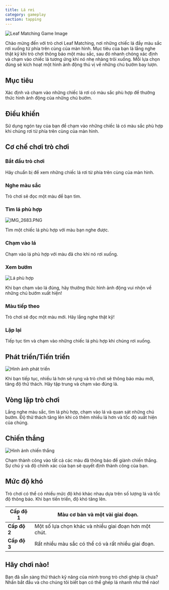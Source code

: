 ```yaml
---
title: Lá rơi
category: gameplay
section: tapping
---
```

![Leaf Matching Game Image](https://help.Studycat.com/hc/article_attachments/34975872015385)

Chào mừng đến với trò chơi Leaf Matching, nơi những chiếc lá đầy màu sắc rơi xuống từ phía trên cùng của màn hình. Mục tiêu của bạn là lắng nghe thật kỹ khi trò chơi thông báo một màu sắc, sau đó nhanh chóng xác định và chạm vào chiếc lá tương ứng khi nó nhẹ nhàng trôi xuống. Mỗi lựa chọn đúng sẽ kích hoạt một hình ảnh động thú vị về những chú bướm bay lượn.

## Mục tiêu

Xác định và chạm vào những chiếc lá rơi có màu sắc phù hợp để thưởng thức hình ảnh động của những chú bướm.

## Điều khiển

Sử dụng ngón tay của bạn để chạm vào những chiếc lá có màu sắc phù hợp khi chúng rơi từ phía trên cùng của màn hình.

## Cơ chế chơi trò chơi

### Bắt đầu trò chơi

Hãy chuẩn bị để xem những chiếc lá rơi từ phía trên cùng của màn hình.

### Nghe màu sắc

Trò chơi sẽ đọc một màu để bạn tìm.

### Tìm lá phù hợp

![IMG_2683.PNG](https://help.Studycat.com/hc/article_attachments/34823542330905)

Tìm một chiếc lá phù hợp với màu bạn nghe được.

### Chạm vào lá

Chạm vào lá phù hợp với màu đã cho khi nó rơi xuống.

### Xem bướm

![Lá phù hợp](https://help.Studycat.com/hc/article_attachments/34975872017177)

Khi bạn chạm vào lá đúng, hãy thưởng thức hình ảnh động vui nhộn về những chú bướm xuất hiện!

### Màu tiếp theo

Trò chơi sẽ đọc một màu mới. Hãy lắng nghe thật kỹ!

### Lặp lại

Tiếp tục tìm và chạm vào những chiếc lá phù hợp khi chúng rơi xuống.

## Phát triển/Tiến triển

![Hình ảnh phát triển](https://help.Studycat.com/hc/article_attachments/34918104076185)

Khi bạn tiếp tục, nhiều lá hơn sẽ rụng và trò chơi sẽ thông báo màu mới, tăng độ thử thách. Hãy tập trung và chạm vào đúng lá.

## Vòng lặp trò chơi

Lắng nghe màu sắc, tìm lá phù hợp, chạm vào lá và quan sát những chú bướm. Độ thử thách tăng lên khi có thêm nhiều lá hơn và tốc độ xuất hiện của chúng.

## Chiến thắng

![Hình ảnh chiến thắng](https://help.Studycat.com/hc/article_attachments/34918075320217)

Chạm thành công vào tất cả các màu đã thông báo để giành chiến thắng. Sự chú ý và độ chính xác của bạn sẽ quyết định thành công của bạn.

## Mức độ khó

Trò chơi có thể có nhiều mức độ khó khác nhau dựa trên số lượng lá và tốc độ thông báo. Khi bạn tiến triển, độ khó tăng lên.

| **Cấp độ 1** | Màu cơ bản và một vài giai đoạn. |
| --- | --- |
| **Cấp độ 2** | Một số lựa chọn khác và nhiều giai đoạn hơn một chút. |
| **Cấp độ 3** | Rất nhiều màu sắc có thể có và rất nhiều giai đoạn. |

## Hãy chơi nào!

Bạn đã sẵn sàng thử thách kỹ năng của mình trong trò chơi ghép lá chưa? Nhấn bắt đầu và cho chúng tôi biết bạn có thể ghép lá nhanh như thế nào!